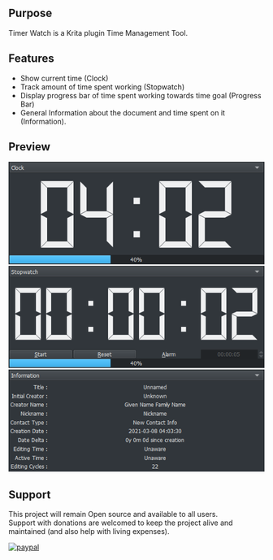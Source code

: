 ## Purpose

Timer Watch is a Krita plugin Time Management Tool.

## Features

* Show current time (Clock)
* Track amount of time spent working (Stopwatch)
* Display progress bar of time spent working towards time goal (Progress Bar)
* General Information about the document and time spent on it (Information).


## Preview
![Picture](https://raw.githubusercontent.com/EyeOdin/timer_watch/master/timer_watch/Previews/clock.png)
![Picture](https://raw.githubusercontent.com/EyeOdin/timer_watch/master/timer_watch/Previews/stopwatch.png)
![Picture](https://raw.githubusercontent.com/EyeOdin/timer_watch/master/timer_watch/Previews/information.png)

## Support
This project will remain Open source and available to all users.\
Support with donations are welcomed to keep the project alive and maintained (and also help with living expenses).

[![paypal](https://pics.paypal.com/00/s/NjA2OWU0ZmEtNjQ4MC00MWZhLTk5YzctM2VhZDA1MzgyMDQ0/file.PNG "Donation Link")](https://www.paypal.com/donate/?hosted_button_id=9FARNUYBC9R3J)
